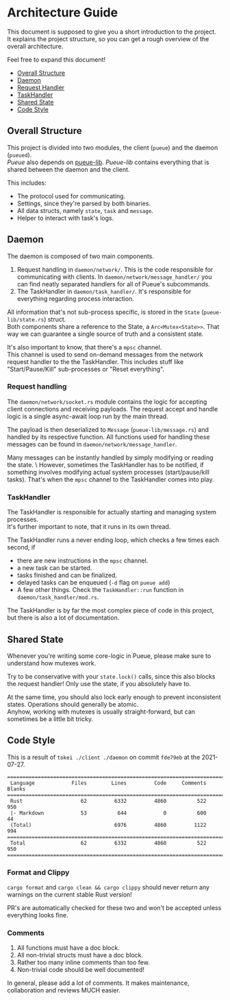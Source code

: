 # Architecture Guide

This document is supposed to give you a short introduction to the project. \
It explains the project structure, so you can get a rough overview of the overall architecture.

Feel free to expand this document!

- [Overall Structure](https://github.com/Nukesor/pueue/blob/main/ARCHITECTURE.md#overall-structure)
- [Daemon](https://github.com/Nukesor/pueue/blob/main/ARCHITECTURE.md#daemon)
- [Request Handler](https://github.com/Nukesor/pueue/blob/main/ARCHITECTURE.md#request-handler)
- [TaskHandler](https://github.com/Nukesor/pueue/blob/main/ARCHITECTURE.md#taskhandler)
- [Shared State](https://github.com/Nukesor/pueue/blob/main/ARCHITECTURE.md#shared-state)
- [Code Style](https://github.com/Nukesor/pueue/blob/main/ARCHITECTURE.md#code-style)

## Overall Structure

This project is divided into two modules, the client (`pueue`) and the daemon (`pueued`). \
_Pueue_ also depends on [pueue-lib](https://github.com/nukesor/pueue-lib).
_Pueue-lib_ contains everything that is shared between the daemon and the client.

This includes:

- The protocol used for communicating.
- Settings, since they're parsed by both binaries.
- All data structs, namely `state`, `task` and `message`.
- Helper to interact with task's logs.

## Daemon

The daemon is composed of two main components.

1. Request handling in `daemon/network/`.
    This is the code responsible for communicating with clients.
    In `daemon/network/message_handler/` you can find neatly separated handlers for all of Pueue's subcommands.
2. The TaskHandler in `daemon/task_handler/`.
    It's responsible for everything regarding process interaction.

All information that's not sub-process specific, is stored in the `State` (`pueue-lib/state.rs`) struct. \
Both components share a reference to the State, a `Arc<Mutex<State>>`.
That way we can guarantee a single source of truth and a consistent state.

It's also important to know, that there's a `mpsc` channel. \
This channel is used to send on-demand messages from the network request handler to the the TaskHandler.
This includes stuff like "Start/Pause/Kill" sub-processes or "Reset everything".

### Request handling

The `daemon/network/socket.rs` module contains the logic for accepting client connections and receiving payloads.
The request accept and handle logic is a single async-await loop run by the main thread.

The payload is then deserialized to `Message` (`pueue-lib/message.rs`) and handled by its respective function.
All functions used for handling these messages can be found in `daemon/network/message_handler`.

Many messages can be instantly handled by simply modifying or reading the state. \ 
However, sometimes the TaskHandler has to be notified, if something involves modifying actual system processes (start/pause/kill tasks).
That's when the `mpsc` channel to the TaskHandler comes into play.

### TaskHandler

The TaskHandler is responsible for actually starting and managing system processes. \
It's further important to note, that it runs in its own thread.

The TaskHandler runs a never ending loop, which checks a few times each second, if

- there are new instructions in the `mpsc` channel.
- a new task can be started.
- tasks finished and can be finalized.
- delayed tasks can be enqueued (`-d` flag on `pueue add`)
- A few other things. Check the `TaskHandler::run` function in `daemon/task_handler/mod.rs`.

The TaskHandler is by far the most complex piece of code in this project, but there is also a lot of documentation.

## Shared State

Whenever you're writing some core-logic in Pueue, please make sure to understand how mutexes work.

Try to be conservative with your `state.lock()` calls, since this also blocks the request handler!
Only use the state, if you absolutely have to.

At the same time, you should also lock early enough to prevent inconsistent states.
Operations should generally be atomic. \
Anyhow, working with mutexes is usually straight-forward, but can sometimes be a little bit tricky.

## Code Style

This is a result of `tokei ./client ./daemon` on commit `fde79eb` at the 2021-07-27.

```
===============================================================================
 Language            Files        Lines         Code     Comments       Blanks
===============================================================================
 Rust                   62         6332         4860          522          950
 |- Markdown            53          644            0          600           44
 (Total)                           6976         4860         1122          994
===============================================================================
 Total                  62         6332         4860          522          950
===============================================================================
```

### Format and Clippy

`cargo format` and `cargo clean && cargo clippy` should never return any warnings on the current stable Rust version!

PR's are automatically checked for these two and won't be accepted unless everything looks fine.

### Comments

1. All functions must have a doc block.
2. All non-trivial structs must have a doc block.
3. Rather too many inline comments than too few.
4. Non-trivial code should be well documented!

In general, please add a lot of comments. It makes maintenance, collaboration and reviews MUCH easier.
